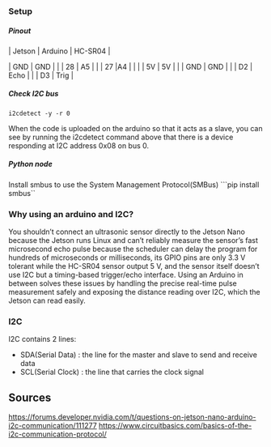 ### Setup

##### Pinout

| Jetson | Arduino | HC-SR04 |

| GND | GND | |
| 28  | A5 | |
| 27  |A4 | |
| | 5V      | 5V |
| | GND     | GND |
| | D2      | Echo |
| | D3      | Trig | 


##### Check I2C bus

```i2cdetect -y -r 0```

When the code is uploaded on the arduino so that it acts as a slave, you can see by running the i2cdetect command above that there is a device responding at I2C address 0x08 on bus 0. 

##### Python node

Install smbus to use the System Management Protocol(SMBus)
```pip install smbus``

### Why using an arduino and I2C?

You shouldn’t connect an ultrasonic sensor directly to the Jetson Nano because the Jetson runs Linux and can’t reliably measure the sensor’s fast microsecond echo pulse because the scheduler can delay the program for hundreds of microseconds or milliseconds, its GPIO pins are only 3.3 V tolerant while the HC-SR04 sensor output 5 V, and the sensor itself doesn’t use I2C but a timing-based trigger/echo interface. Using an Arduino in between solves these issues by handling the precise real-time pulse measurement safely and exposing the distance reading over I2C, which the Jetson can read easily.

### I2C

I2C contains 2 lines:
- SDA(Serial Data) : the line for the master and slave to send and receive data
- SCL(Serial Clock) : the line that carries the clock signal


## Sources

https://forums.developer.nvidia.com/t/questions-on-jetson-nano-arduino-i2c-communication/111277
https://www.circuitbasics.com/basics-of-the-i2c-communication-protocol/

